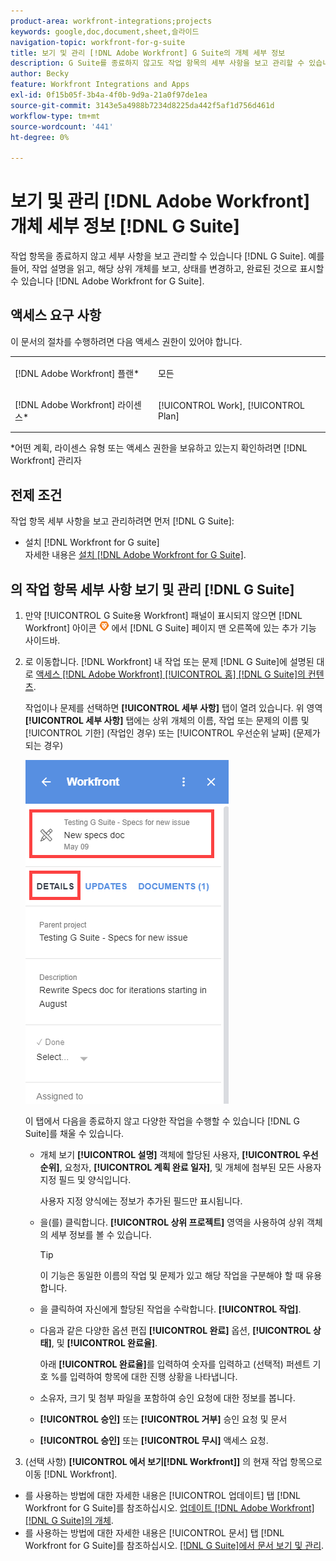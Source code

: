 ```yaml
---
product-area: workfront-integrations;projects
keywords: google,doc,document,sheet,슬라이드
navigation-topic: workfront-for-g-suite
title: 보기 및 관리 [!DNL Adobe Workfront] G Suite의 개체 세부 정보
description: G Suite를 종료하지 않고도 작업 항목의 세부 사항을 보고 관리할 수 있습니다. 예를 들어, 작업 설명을 읽고, 해당 상위 개체를 보고, 상태를 변경하고, 완료된 것으로 표시할 수 있습니다 [!DNL Adobe Workfront] G Suite용.
author: Becky
feature: Workfront Integrations and Apps
exl-id: 0f15b05f-3b4a-4f0b-9d9a-21a0f97de1ea
source-git-commit: 3143e5a4988b7234d8225da442f5af1d756d461d
workflow-type: tm+mt
source-wordcount: '441'
ht-degree: 0%

---
```


# 보기 및 관리 [!DNL Adobe Workfront] 개체 세부 정보 [!DNL G Suite]

작업 항목을 종료하지 않고 세부 사항을 보고 관리할 수 있습니다 [!DNL G Suite]. 예를 들어, 작업 설명을 읽고, 해당 상위 개체를 보고, 상태를 변경하고, 완료된 것으로 표시할 수 있습니다 [!DNL Adobe Workfront for G Suite].

## 액세스 요구 사항

이 문서의 절차를 수행하려면 다음 액세스 권한이 있어야 합니다.

<table style="table-layout:auto"> 
 <col> 
 <col> 
 <tbody> 
  <tr> 
   <td role="rowheader">[!DNL Adobe Workfront] 플랜*</td> 
   <td> <p>모든</p> </td> 
  </tr> 
  <tr> 
   <td role="rowheader">[!DNL Adobe Workfront] 라이센스*</td> 
   <td> <p>[!UICONTROL Work], [!UICONTROL Plan]</p> </td> 
  </tr> 
</tbody> 
</table>

&#42;어떤 계획, 라이센스 유형 또는 액세스 권한을 보유하고 있는지 확인하려면 [!DNL Workfront] 관리자

## 전제 조건

작업 항목 세부 사항을 보고 관리하려면 먼저 [!DNL G Suite]:

* 설치 [!DNL Workfront for G suite]\
   자세한 내용은 [설치 [!DNL Adobe Workfront for G Suite]](../../workfront-integrations-and-apps/workfront-for-g-suite/install-workfront-for-gsuite.md).

## 의 작업 항목 세부 사항 보기 및 관리 [!DNL G Suite]

1. 만약 [!UICONTROL G Suite용 Workfront] 패널이 표시되지 않으면 [!DNL Workfront] 아이콘 ![](assets/wf-lion-icon.png) 에서 [!DNL G Suite] 페이지 맨 오른쪽에 있는 추가 기능 사이드바.
1. 로 이동합니다. [!DNL Workfront] 내 작업 또는 문제 [!DNL G Suite]에 설명된 대로 [액세스 [!DNL Adobe Workfront] [!UICONTROL 홈] [!DNL G Suite]의 컨텐츠](../../workfront-integrations-and-apps/workfront-for-g-suite/access-wf-home-content-from-g-suite.md).

   작업이나 문제를 선택하면 **[!UICONTROL 세부 사항]** 탭이 열려 있습니다. 위 영역 **[!UICONTROL 세부 사항]** 탭에는 상위 개체의 이름, 작업 또는 문제의 이름 및 [!UICONTROL 기한] (작업인 경우) 또는 [!UICONTROL 우선순위 날짜] (문제가 되는 경우)

   ![](assets/details-tab.png)

   이 탭에서 다음을 종료하지 않고 다양한 작업을 수행할 수 있습니다 [!DNL G Suite]를 채울 수 있습니다.

   * 개체 보기 **[!UICONTROL 설명]** 객체에 할당된 사용자, **[!UICONTROL 우선순위]**, 요청자, **[!UICONTROL 계획 완료 일자]**, 및 개체에 첨부된 모든 사용자 지정 필드 및 양식입니다.

      사용자 지정 양식에는 정보가 추가된 필드만 표시됩니다.

   * 을(를) 클릭합니다. **[!UICONTROL 상위 프로젝트]** 영역을 사용하여 상위 객체의 세부 정보를 볼 수 있습니다.

      >[!TIP]
      >
      >이 기능은 동일한 이름의 작업 및 문제가 있고 해당 작업을 구분해야 할 때 유용합니다.

   * 을 클릭하여 자신에게 할당된 작업을 수락합니다. **[!UICONTROL 작업]**.
   * 다음과 같은 다양한 옵션 편집 **[!UICONTROL 완료]** 옵션, **[!UICONTROL 상태]**, 및 **[!UICONTROL 완료율]**.

      아래 **[!UICONTROL 완료율]**&#x200B;를 입력하여 숫자를 입력하고 (선택적) 퍼센트 기호 %를 입력하여 항목에 대한 진행 상황을 나타냅니다.
   * 소유자, 크기 및 첨부 파일을 포함하여 승인 요청에 대한 정보를 봅니다.
   * **[!UICONTROL 승인]** 또는 **[!UICONTROL 거부]** 승인 요청 및 문서

   * **[!UICONTROL 승인]** 또는 **[!UICONTROL 무시]** 액세스 요청.

1. (선택 사항) **[!UICONTROL 에서 보기[!DNL Workfront]]** 의 현재 작업 항목으로 이동 [!DNL Workfront].

* 를 사용하는 방법에 대한 자세한 내용은 [!UICONTROL 업데이트] 탭 [!DNL Workfront for G Suite]를 참조하십시오. [업데이트 [!DNL Adobe Workfront] [!DNL G Suite]의 개체](../../workfront-integrations-and-apps/workfront-for-g-suite/update-a-workfront-object-in-gsuite.md).
* 를 사용하는 방법에 대한 자세한 내용은 [!UICONTROL 문서] 탭 [!DNL Workfront for G Suite]를 참조하십시오. [[!DNL G Suite]에서 문서 보기 및 관리](../../workfront-integrations-and-apps/workfront-for-g-suite/view-and-manage-documents-in-gsuite.md).
